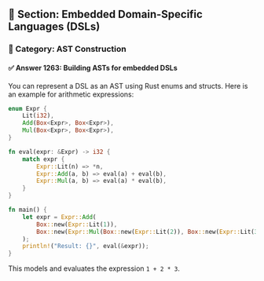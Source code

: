 ## 📘 Section: Embedded Domain-Specific Languages (DSLs)
### 🔹 Category: AST Construction
#### ✅ Answer 1263: Building ASTs for embedded DSLs

You can represent a DSL as an AST using Rust enums and structs. Here is an example for arithmetic expressions:

```rust
enum Expr {
    Lit(i32),
    Add(Box<Expr>, Box<Expr>),
    Mul(Box<Expr>, Box<Expr>),
}

fn eval(expr: &Expr) -> i32 {
    match expr {
        Expr::Lit(n) => *n,
        Expr::Add(a, b) => eval(a) + eval(b),
        Expr::Mul(a, b) => eval(a) * eval(b),
    }
}

fn main() {
    let expr = Expr::Add(
        Box::new(Expr::Lit(1)),
        Box::new(Expr::Mul(Box::new(Expr::Lit(2)), Box::new(Expr::Lit(3))))
    );
    println!("Result: {}", eval(&expr));
}
```

This models and evaluates the expression `1 + 2 * 3`.
